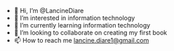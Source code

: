 - 👋 Hi, I’m @LancineDiare
- 👀 I’m interested in information technology 
- 🌱 I’m currently learning information technology 
- 💞️ I’m looking to collaborate on creating my first book 
- 📫 How to reach me lancine.diare1@gmail.com

<!---
LancineDiare/LancineDiare is a ✨ special ✨ repository because its `README.md` (this file) appears on your GitHub profile.
You can click the Preview link to take a look at your changes.
--->
